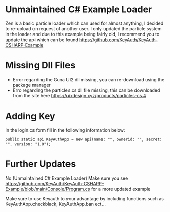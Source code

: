# Unmaintained C# Example Loader

Zen is a basic particle loader which can used for almost anything, I decided to re-upload on request of another user. I only updated the particle system in the loader and due to this example being fairly old, I recommend you to update the api which can be found https://github.com/KeyAuth/KeyAuth-CSHARP-Example

# Missing Dll Files

* Error regarding the Guna UI2 dll missing, you can re-download using the package manager
* Erro regarding the particles.cs dll file missing, this can be downloaded from the site here https://uixdesign.xyz/products/particles-cs.4

# Adding Key

In the login.cs form fill in the following information below:

```public static api KeyAuthApp = new api(name: "", ownerid: "", secret: "", version: "1.0");```

# Further Updates

No (Unmaintained C# Example Loader) Make sure you see https://github.com/KeyAuth/KeyAuth-CSHARP-Example/blob/main/Console/Program.cs for a more updated example 

Make sure to use Keyauth to your advantage by including functions such as KeyAuthApp.checkblack, KeyAuthApp.ban ect...
